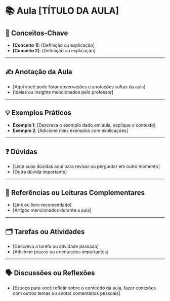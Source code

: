 # 📚 Aula [TÍTULO DA AULA] 

## 🔑 **Conceitos-Chave**

- **[Conceito 1]**: [Definição ou explicação]
- **[Conceito 2]**: [Definição ou explicação]

---

## ✍️ **Anotação da Aula**

- [Aqui você pode listar observações e anotações soltas da aula]
- [Ideias ou insights mencionados pelo professor]

---

## 💡 **Exemplos Práticos**

- **Exemplo 1**: [Descreva o exemplo dado em aula, explique o contexto]
- **Exemplo 2**: [Adicione mais exemplos com explicações]

---

## ❓ **Dúvidas**

- [Liste suas dúvidas aqui para revisar ou perguntar em outro momento]
- [Outra dúvida importante]

---

## 🔗 **Referências ou Leituras Complementares**

- [Link ou livro recomendado]
- [Artigos mencionados durante a aula]

---

## 🗂️ **Tarefas ou Atividades**

- [Descreva a tarefa ou atividade passada]
- [Adicione prazos ou orientações importantes]

---

## 🗣️ **Discussões ou Reflexões**

- [Espaço para você refletir sobre o conteúdo da aula, fazer conexões com outros temas ou anotar comentários pessoais]
